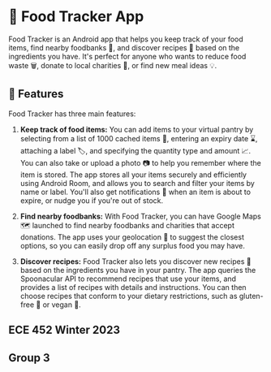 # 🍴 Food Tracker App

Food Tracker is an Android app that helps you keep track of your food items, find nearby foodbanks 🏦, and discover recipes 🍲 based on the ingredients you have. It's perfect for anyone who wants to reduce food waste 🗑️, donate to local charities 🤲, or find new meal ideas 💡.

## 🚀 Features

Food Tracker has three main features:

1. **Keep track of food items:** You can add items to your virtual pantry by selecting from a list of 1000 cached items 📝, entering an expiry date ⌛, attaching a label 🏷️, and specifying the quantity type and amount 📈. You can also take or upload a photo 📷 to help you remember where the item is stored. The app stores all your items securely and efficiently using Android Room, and allows you to search and filter your items by name or label. You'll also get notifications 📲 when an item is about to expire, or nudge you if you're out of stock.

2. **Find nearby foodbanks:** With Food Tracker, you can have Google Maps 🗺️ launched to find nearby foodbanks and charities that accept donations. The app uses your geolocation 📍 to suggest the closest options, so you can easily drop off any surplus food you may have.

3. **Discover recipes:** Food Tracker also lets you discover new recipes 🌯 based on the ingredients you have in your pantry. The app queries the Spoonacular API to recommend recipes that use your items, and provides a list of recipes with details and instructions. You can then choose recipes that conform to your dietary restrictions, such as gluten-free 🌾 or vegan 🌿.

## ECE 452 Winter 2023
## Group 3
